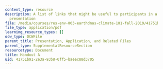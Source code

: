 ```yaml
---
content_type: resource
description: A list of links that might be useful to participants in a Climate 101
  presentation
file: /media/courses/res-env-003-earthdnas-climate-101-fall-2019/41751b912e3a93b80ff5baeec88d3705_MITRES_ENV_003_handoutA.pdf
file_type: application/pdf
learning_resource_types: []
ocw_type: OCWFile
parent_title: Presentation, Application, and Related Files
parent_type: SupplementalResourceSection
resourcetype: Document
title: Handout A
uid: 41751b91-2e3a-93b8-0ff5-baeec88d3705
---
```

